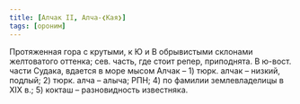 ```yaml
---
title: [Алчак II, Алча-❮Кая❯]
tags: [ороним]
---
```


Протяженная гора с крутыми, к Ю и В обрывистыми склонами желтоватого оттенка;
сев. часть, где стоит репер, приподнята. В ю-вост. части Судака, вдается в море
мысом Алчак – 1) тюрк. алчак – низкий, подлый; 2) тюрк. алча – алыча; РПН; 4) по
фамилии землевладелицы в ХIХ в.; 5) кокташ – разновидность известняка.
